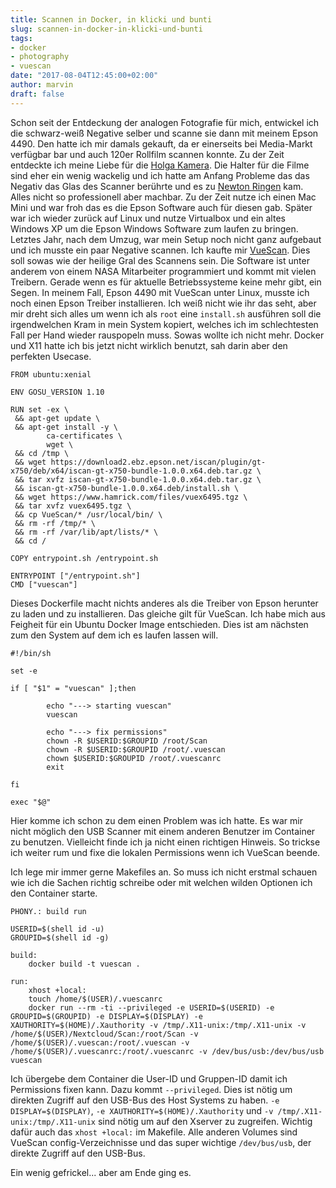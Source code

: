 ```yaml
---
title: Scannen in Docker, in klicki und bunti
slug: scannen-in-docker-in-klicki-und-bunti
tags:
- docker
- photography
- vuescan
date: "2017-08-04T12:45:00+02:00"
author: marvin
draft: false
---
```

Schon seit der Entdeckung der analogen Fotografie für mich, entwickel ich die schwarz-weiß Negative selber und scanne sie dann mit meinem Epson 4490. Den hatte ich mir damals gekauft, da er einerseits bei Media-Markt verfügbar bar und auch 120er Rollfilm scannen konnte. Zu der Zeit entdeckte ich meine Liebe für die [Holga Kamera](https://www.flickr.com/photos/marvinxsteadfast/albums/72157613283952566). Die Halter für die Filme sind eher ein wenig wackelig und ich hatte am Anfang Probleme das das Negativ das Glas des Scanner berührte und es zu [Newton Ringen](https://de.wikipedia.org/wiki/Newtonsche_Ringe) kam. Alles nicht so professionell aber machbar. Zu der Zeit nutze ich einen Mac Mini und war froh das es die Epson Software auch für diesen gab. Später war ich wieder zurück auf Linux und nutze Virtualbox und ein altes Windows XP um die Epson Windows Software zum laufen zu bringen. Letztes Jahr, nach dem Umzug, war mein Setup noch nicht ganz aufgebaut und ich musste ein paar Negative scannen. Ich kaufte mir [VueScan](https://www.hamrick.com/). Dies soll sowas wie der heilige Gral des Scannens sein. Die Software ist unter anderem von einem NASA Mitarbeiter programmiert und kommt mit vielen Treibern. Gerade wenn es für aktuelle Betriebssysteme keine mehr gibt, ein Segen. In meinem Fall, Epson 4490 mit VueScan unter Linux, musste ich noch einen Epson Treiber installieren. Ich weiß nicht wie ihr das seht, aber mir dreht sich alles um wenn ich als `root` eine `install.sh` ausführen soll die irgendwelchen Kram in mein System kopiert, welches ich im schlechtesten Fall per Hand wieder rauspopeln muss. Sowas wollte ich nicht mehr. Docker und X11 hatte ich bis jetzt nicht wirklich benutzt, sah darin aber den perfekten Usecase.

```
FROM ubuntu:xenial

ENV GOSU_VERSION 1.10

RUN set -ex \
 && apt-get update \
 && apt-get install -y \
        ca-certificates \
        wget \
 && cd /tmp \
 && wget https://download2.ebz.epson.net/iscan/plugin/gt-x750/deb/x64/iscan-gt-x750-bundle-1.0.0.x64.deb.tar.gz \
 && tar xvfz iscan-gt-x750-bundle-1.0.0.x64.deb.tar.gz \
 && iscan-gt-x750-bundle-1.0.0.x64.deb/install.sh \
 && wget https://www.hamrick.com/files/vuex6495.tgz \
 && tar xvfz vuex6495.tgz \
 && cp VueScan/* /usr/local/bin/ \
 && rm -rf /tmp/* \
 && rm -rf /var/lib/apt/lists/* \
 && cd /

COPY entrypoint.sh /entrypoint.sh

ENTRYPOINT ["/entrypoint.sh"]
CMD ["vuescan"]
```

Dieses Dockerfile macht nichts anderes als die Treiber von Epson herunter zu laden und zu installieren. Das gleiche gilt für VueScan. Ich habe mich aus Feigheit für ein Ubuntu Docker Image entschieden. Dies ist am nächsten zum den System auf dem ich es laufen lassen will.

```shell
#!/bin/sh

set -e

if [ "$1" = "vuescan" ];then

        echo "---> starting vuescan"
        vuescan

        echo "---> fix permissions"
        chown -R $USERID:$GROUPID /root/Scan
        chown -R $USERID:$GROUPID /root/.vuescan
        chown $USERID:$GROUPID /root/.vuescanrc
        exit

fi

exec "$@"
```
Hier komme ich schon zu dem einen Problem was ich hatte. Es war mir nicht möglich den USB Scanner mit einem anderen Benutzer im Container zu benutzen. Vielleicht finde ich ja nicht einen richtigen Hinweis. So trickse ich weiter rum und fixe die lokalen Permissions wenn ich VueScan beende.

Ich lege mir immer gerne Makefiles an. So muss ich nicht erstmal schauen wie ich die Sachen richtig schreibe oder mit welchen wilden Optionen ich den Container starte.

```
PHONY.: build run

USERID=$(shell id -u)
GROUPID=$(shell id -g)

build:
	docker build -t vuescan .

run:
	xhost +local:
	touch /home/$(USER)/.vuescanrc
	docker run --rm -ti --privileged -e USERID=$(USERID) -e GROUPID=$(GROUPID) -e DISPLAY=$(DISPLAY) -e XAUTHORITY=$(HOME)/.Xauthority -v /tmp/.X11-unix:/tmp/.X11-unix -v /home/$(USER)/Nextcloud/Scan:/root/Scan -v /home/$(USER)/.vuescan:/root/.vuescan -v /home/$(USER)/.vuescanrc:/root/.vuescanrc -v /dev/bus/usb:/dev/bus/usb vuescan

```

Ich übergebe dem Container die User-ID und Gruppen-ID damit ich Permissions fixen kann. Dazu kommt `--privileged`. Dies ist nötig um direkten Zugriff auf den USB-Bus des Host Systems zu haben. `-e DISPLAY=$(DISPLAY)`, `-e XAUTHORITY=$(HOME)/.Xauthority` und `-v /tmp/.X11-unix:/tmp/.X11-unix` sind nötig um auf den Xserver zu zugreifen. Wichtig dafür auch das `xhost +local:` im Makefile. Alle anderen Volumes sind VueScan config-Verzeichnisse und das super wichtige `/dev/bus/usb`, der direkte Zugriff auf den USB-Bus.

Ein wenig gefrickel... aber am Ende ging es.